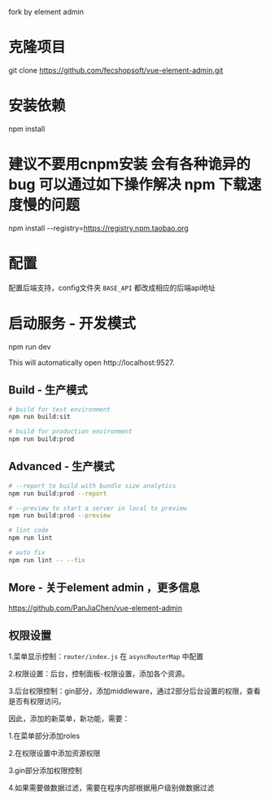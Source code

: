 fork by element admin


# 克隆项目
git clone https://github.com/fecshopsoft/vue-element-admin.git

# 安装依赖
npm install
   
# 建议不要用cnpm安装 会有各种诡异的bug 可以通过如下操作解决 npm 下载速度慢的问题
npm install --registry=https://registry.npm.taobao.org

# 配置

配置后端支持，config文件夹 `BASE_API` 都改成相应的后端api地址

# 启动服务 - 开发模式
npm run dev

This will automatically open http://localhost:9527.


## Build - 生产模式
```bash
# build for test environment
npm run build:sit

# build for production environment
npm run build:prod
```

## Advanced - 生产模式
```bash
# --report to build with bundle size analytics
npm run build:prod --report

# --preview to start a server in local to preview
npm run build:prod --preview

# lint code
npm run lint

# auto fix
npm run lint -- --fix
```

## More - 关于element admin ，更多信息

https://github.com/PanJiaChen/vue-element-admin


## 权限设置

1.菜单显示控制：`router/index.js` 在 `asyncRouterMap` 中配置

2.权限设置：后台，控制面板-权限设置，添加各个资源。

3.后台权限控制：gin部分，添加middleware，通过2部分后台设置的权限，查看是否有权限访问。

因此，添加的新菜单，新功能，需要：

1.在菜单部分添加roles

2.在权限设置中添加资源权限

3.gin部分添加权限控制

4.如果需要做数据过滤，需要在程序内部根据用户级别做数据过滤

